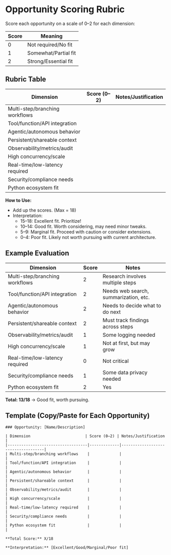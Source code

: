 # Opportunity Scoring Rubric

Score each opportunity on a scale of 0–2 for each dimension:

| Score | Meaning                |
|-------|------------------------|
| 0     | Not required/No fit    |
| 1     | Somewhat/Partial fit   |
| 2     | Strong/Essential fit   |

## Rubric Table

| Dimension                        | Score (0–2) | Notes/Justification                |
|-----------------------------------|-------------|------------------------------------|
| Multi-step/branching workflows    |             |                                    |
| Tool/function/API integration     |             |                                    |
| Agentic/autonomous behavior       |             |                                    |
| Persistent/shareable context      |             |                                    |
| Observability/metrics/audit       |             |                                    |
| High concurrency/scale            |             |                                    |
| Real-time/low-latency required    |             |                                    |
| Security/compliance needs         |             |                                    |
| Python ecosystem fit              |             |                                    |

**How to Use:**
- Add up the scores. (Max = 18)
- Interpretation:
  - 15–18: Excellent fit. Prioritize!
  - 10–14: Good fit. Worth considering, may need minor tweaks.
  - 5–9: Marginal fit. Proceed with caution or consider extensions.
  - 0–4: Poor fit. Likely not worth pursuing with current architecture.

## Example Evaluation

| Dimension                        | Score | Notes                                 |
|-----------------------------------|-------|---------------------------------------|
| Multi-step/branching workflows    | 2     | Research involves multiple steps      |
| Tool/function/API integration     | 2     | Needs web search, summarization, etc. |
| Agentic/autonomous behavior       | 2     | Needs to decide what to do next       |
| Persistent/shareable context      | 2     | Must track findings across steps      |
| Observability/metrics/audit       | 1     | Some logging needed                   |
| High concurrency/scale            | 1     | Not at first, but may grow            |
| Real-time/low-latency required    | 0     | Not critical                          |
| Security/compliance needs         | 1     | Some data privacy needed              |
| Python ecosystem fit              | 2     | Yes                                   |

**Total: 13/18** → Good fit, worth pursuing.

## Template (Copy/Paste for Each Opportunity)

```
### Opportunity: [Name/Description]

| Dimension                        | Score (0–2) | Notes/Justification                |
|-----------------------------------|-------------|------------------------------------|
| Multi-step/branching workflows    |             |                                    |
| Tool/function/API integration     |             |                                    |
| Agentic/autonomous behavior       |             |                                    |
| Persistent/shareable context      |             |                                    |
| Observability/metrics/audit       |             |                                    |
| High concurrency/scale            |             |                                    |
| Real-time/low-latency required    |             |                                    |
| Security/compliance needs         |             |                                    |
| Python ecosystem fit              |             |                                    |

**Total Score:** X/18

**Interpretation:** [Excellent/Good/Marginal/Poor fit] 